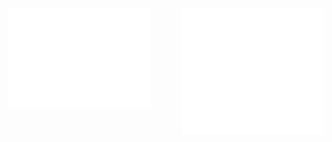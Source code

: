<div style="display: flex; justify-content: space-between; align-items: flex-start;">
    <img src="/stats.svg" alt="Stats" style="width: 45%; height: auto; object-fit: contain;">
    <img src="/commits.svg" alt="Commits" style="width: 45%; height: auto; object-fit: contain;">
</div>
